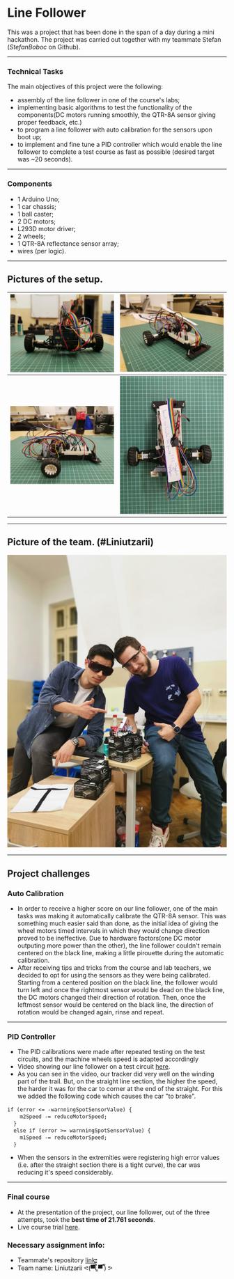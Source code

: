 # Line Follower
This was a project that has been done in the span of a day during a mini hackathon. The project was carried out together with my teammate Stefan (_StefanBoboc_ on Github). 

---

### Technical Tasks
The main objectives of this project were the following:
* assembly of the line follower in one of the course's labs;
* implementing basic algorithms to test the functionality of the components(DC motors running smoothly, the QTR-8A sensor giving proper feedback, etc.)
* to program a line follower with auto calibration for the sensors upon boot up;
* to implement and fine tune a PID controller which would enable the line follower to complete a test course as fast as possible (desired target was ~20 seconds).

---

### Components
* 1 Arduino Uno;
* 1 car chassis; 
* 1 ball caster; 
* 2 DC motors; 
* L293D motor driver;
* 2 wheels; 
* 1 QTR-8A reflectance sensor array; 
* wires (per logic).

---

## **Pictures of the setup.**

| ![pic1](./Syntax%20and%20setup/Back%20View.jpg) | ![pic2](./Syntax%20and%20setup/Front%20Angled%20View.jpg) | 
|:-------------:|:-------------:|
| ![pic3](./Syntax%20and%20setup/Side%20View.jpg) | ![pic4](./Syntax%20and%20setup/Top%20View.jpg) |

---

## **Picture of the team. (#Liniutzarii)**
![pic5](./team.jpeg)

---

## **Project challenges**

### Auto Calibration
* In order to receive a higher score on our line follower, one of the main tasks was making it automatically calibrate the QTR-8A sensor. This was something much easier said than done, as the initial idea of giving the wheel motors timed intervals in which they would change direction proved to be ineffective. Due to hardware factors(one DC motor outputing more power than the other), the line follower couldn't remain centered on the black line, making a little pirouette during the automatic calibration.  
* After receiving tips and tricks from the course and lab teachers, we decided to opt for using the sensors as they were being calibrated. Starting from a centered position on the black line, the follower would turn left and once the rightmost sensor would be dead on the black line, the DC motors changed their direction of rotation. Then, once the leftmost sensor would be centered on the black line, the direction of rotation would be changed again, rinse and repeat.

---

### PID Controller
* The PID calibrations were made after repeated testing on the test circuits, and the machine wheels speed is adapted accordingly
* Video showing our line follower on a test circuit [here](https://youtu.be/AiGLdtWanJ4).
* As you can see in the video, our tracker did very well on the winding part of the trail. But, on the straight line section, the higher the speed, the harder it was for the car to corner at the end of the straight. For this we added the following code which causes the car "to brake". 

```
if (error <= -warnningSpotSensorValue) {
    m2Speed -= reduceMotorSpeed;
  } 
  else if (error >= warnningSpotSensorValue) {
    m1Speed -= reduceMotorSpeed;
  }
```
* When the sensors in the extremities were registering high error values (i.e. after the straight section there is a tight curve), the car was reducing it's speed considerably.

---

### Final course 
* At the presentation of the project, our line follower, out of the three attempts, took the **best time of 21.761 seconds**.
* Live course trial [here](https://youtu.be/STF4KL0HLZI).

### Necessary assignment info:
* Teammate's repository [link](https://github.com/StefanBoboc/Line_Follower);
* Team name: Liniutzarii ᕙ(▀̿̿Ĺ̯̿̿▀̿ ̿) ᕗ

